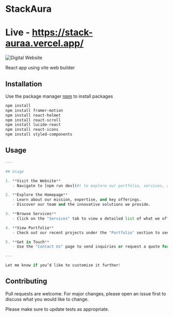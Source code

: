 # StackAura
# Live - https://stack-auraa.vercel.app/


![Digital Website](src/assets/Stackaura.png "Stackaura Website")


React app using vite web builder

## Installation

Use the package manager [npm](https://www.npmjs.com/) to install packages

```bash
npm install 
npm install framer-motion
npm install react-helmet
npm install react-scroll
npm install lucide-react
npm install react-icons
npm install styled-components

```

## Usage

```python
---

## Usage  

1. **Visit the Website**  
   - Navigate to [npm run dev](#) to explore our portfolio, services, and contact options.  

2. **Explore the Homepage**  
   - Learn about our mission, expertise, and key offerings.  
   - Discover our team and the innovative solutions we provide.  

3. **Browse Services**  
   - Click on the "Services" tab to view a detailed list of what we offer.  

4. **View Portfolio**  
   - Check out our recent projects under the "Portfolio" section to see our capabilities.  

5. **Get in Touch**  
   - Use the "Contact Us" page to send inquiries or request a quote for your project.  

---

Let me know if you’d like to customize it further!
```

## Contributing

Pull requests are welcome. For major changes, please open an issue first
to discuss what you would like to change.

Please make sure to update tests as appropriate.
